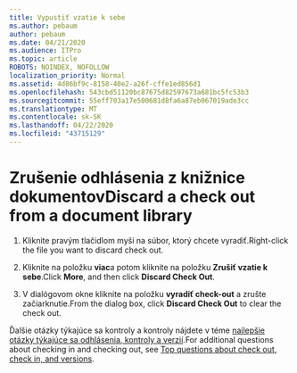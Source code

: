 ```yaml
---
title: Vypustiť vzatie k sebe
ms.author: pebaum
author: pebaum
ms.date: 04/21/2020
ms.audience: ITPro
ms.topic: article
ROBOTS: NOINDEX, NOFOLLOW
localization_priority: Normal
ms.assetid: 4d86bf9c-8158-40e2-a26f-cffe1ed856d1
ms.openlocfilehash: 543cbd51120bc87675d82597673a681bc5fc53b3
ms.sourcegitcommit: 55eff703a17e500681d8fa6a87eb067019ade3cc
ms.translationtype: MT
ms.contentlocale: sk-SK
ms.lasthandoff: 04/22/2020
ms.locfileid: "43715129"
---
```

# <a name="discard-a-check-out-from-a-document-library"></a><span data-ttu-id="548ce-102">Zrušenie odhlásenia z knižnice dokumentov</span><span class="sxs-lookup"><span data-stu-id="548ce-102">Discard a check out from a document library</span></span>

1. <span data-ttu-id="548ce-103">Kliknite pravým tlačidlom myši na súbor, ktorý chcete vyradiť.</span><span class="sxs-lookup"><span data-stu-id="548ce-103">Right-click the file you want to discard check out.</span></span>
    
2. <span data-ttu-id="548ce-104">Kliknite na položku **viac**a potom kliknite na položku **Zrušiť vzatie k sebe**.</span><span class="sxs-lookup"><span data-stu-id="548ce-104">Click **More**, and then click **Discard Check Out**.</span></span> 
    
3. <span data-ttu-id="548ce-105">V dialógovom okne kliknite na položku **vyradiť check-out** a zrušte začiarknutie.</span><span class="sxs-lookup"><span data-stu-id="548ce-105">From the dialog box, click **Discard Check Out** to clear the check out.</span></span> 
    
<span data-ttu-id="548ce-106">Ďalšie otázky týkajúce sa kontroly a kontroly nájdete v téme [najlepšie otázky týkajúce sa odhlásenia, kontroly a verzií](https://go.microsoft.com/fwlink/?linkid=2018786).</span><span class="sxs-lookup"><span data-stu-id="548ce-106">For additional questions about checking in and checking out, see [Top questions about check out, check in, and versions](https://go.microsoft.com/fwlink/?linkid=2018786).</span></span>
  

